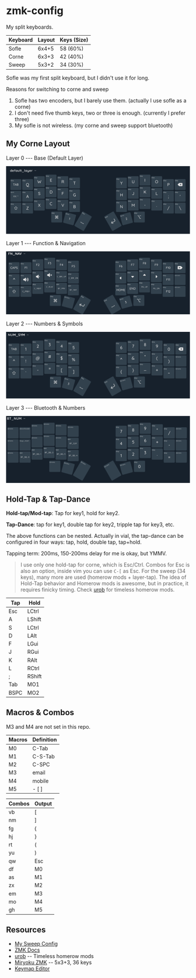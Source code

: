 # zmk-config

My split keyboards.

| Keyboard | Layout | Keys (Size) |
| -------- | ------ | ----------- |
| Sofle    | 6x4+5  | 58 (60%)    |
| Corne    | 6x3+3  | 42 (40%)    |
| Sweep    | 5x3+2  | 34 (30%)    |

Sofle was my first split keyboard, but I didn't use it for long.

Reasons for switching to corne and sweep

1. Sofle has two encoders, but I barely use them. (actually I use sofle as a corne)
2. I don't need five thumb keys, two or three is enough. (currently I prefer three)
3. My sofle is not wireless. (my corne and sweep support bluetooth)

## My Corne Layout

Layer 0 --- Base (Default Layer)

![Layer 0: Base layer](./img/mo0-base.png)

Layer 1 --- Function & Navigation

![mo1](./img/mo1-fn-nav.png)

Layer 2 --- Numbers & Symbols

![mo2](./img/mo2-num-sym.png)

Layer 3 --- Bluetooth & Numbers

![mo3](./img/mo3-bt-num.png)

## Hold-Tap & Tap-Dance

**Hold-tap/Mod-tap**: Tap for key1, hold for key2.

**Tap-Dance**: tap for key1, double tap for key2, tripple tap for key3, etc.

The above functions can be nested. Actually in vial, the tap-dance can be
configured in four ways: tap, hold, double tap, tap+hold.

Tapping term: 200ms, 150-200ms delay for me is okay, but YMMV.

> I use only one hold-tap for corne, which is Esc/Ctrl. Combos for Esc is
> also an option, inside vim you can use `C-[` as Esc.
> For the sweep (34 keys), many more are used (homerow mods + layer-tap).
> The idea of Hold-Tap behavior and Homerow mods is awesome, but in
> practice, it requires finicky timing. Check
> [urob](https://github.com/urob/zmk-config) for timeless homerow mods.

| Tap  | Hold   |
| ---- | ------ |
| Esc  | LCtrl  |
| A    | LShift |
| S    | LCtrl  |
| D    | LAlt   |
| F    | LGui   |
| J    | RGui   |
| K    | RAlt   |
| L    | RCtrl  |
| ;    | RShift |
| Tab  | MO1    |
| BSPC | MO2    |

## Macros & Combos

M3 and M4 are not set in this repo.

| Macros | Definition |
| ------ | ---------- |
| M0     | C-Tab      |
| M1     | C-S-Tab    |
| M2     | C-SPC      |
| M3     | email      |
| M4     | mobile     |
| M5     | - [ ]      |

| Combos | Output |
| ------ | ------ |
| vb     | [      |
| nm     | ]      |
| fg     | {      |
| hj     | }      |
| rt     | (      |
| yu     | )      |
| qw     | Esc    |
| df     | M0     |
| as     | M1     |
| zx     | M2     |
| em     | M3     |
| mo     | M4     |
| gh     | M5     |

## Resources

- [My Sweep Config](https://github.com/yshenfab/zmk-sweep)
- [ZMK Docs](https://zmk.dev/docs)
- [urob](https://github.com/urob/zmk-config) -- Timeless homerow mods
- [Miryoku ZMK](https://github.com/manna-harbour/miryoku_zmk) -- 5x3+3, 36 keys
- [Keymap Editor](https://nickcoutsos.github.io/keymap-editor/)
